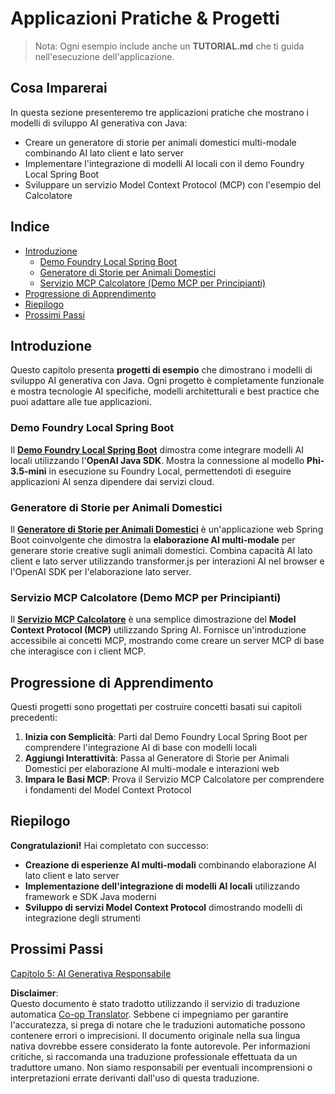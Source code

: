 <!--
CO_OP_TRANSLATOR_METADATA:
{
  "original_hash": "da1b6d87b8a73306b29f9a1bdd681221",
  "translation_date": "2025-07-21T18:11:37+00:00",
  "source_file": "04-PracticalSamples/README.md",
  "language_code": "it"
}
-->
# Applicazioni Pratiche & Progetti

> Nota: Ogni esempio include anche un **TUTORIAL.md** che ti guida nell'esecuzione dell'applicazione.

## Cosa Imparerai
In questa sezione presenteremo tre applicazioni pratiche che mostrano i modelli di sviluppo AI generativa con Java:
- Creare un generatore di storie per animali domestici multi-modale combinando AI lato client e lato server
- Implementare l'integrazione di modelli AI locali con il demo Foundry Local Spring Boot
- Sviluppare un servizio Model Context Protocol (MCP) con l'esempio del Calcolatore

## Indice

- [Introduzione](../../../04-PracticalSamples)
  - [Demo Foundry Local Spring Boot](../../../04-PracticalSamples)
  - [Generatore di Storie per Animali Domestici](../../../04-PracticalSamples)
  - [Servizio MCP Calcolatore (Demo MCP per Principianti)](../../../04-PracticalSamples)
- [Progressione di Apprendimento](../../../04-PracticalSamples)
- [Riepilogo](../../../04-PracticalSamples)
- [Prossimi Passi](../../../04-PracticalSamples)

## Introduzione

Questo capitolo presenta **progetti di esempio** che dimostrano i modelli di sviluppo AI generativa con Java. Ogni progetto è completamente funzionale e mostra tecnologie AI specifiche, modelli architetturali e best practice che puoi adattare alle tue applicazioni.

### Demo Foundry Local Spring Boot

Il **[Demo Foundry Local Spring Boot](foundrylocal/README.md)** dimostra come integrare modelli AI locali utilizzando l'**OpenAI Java SDK**. Mostra la connessione al modello **Phi-3.5-mini** in esecuzione su Foundry Local, permettendoti di eseguire applicazioni AI senza dipendere dai servizi cloud.

### Generatore di Storie per Animali Domestici

Il **[Generatore di Storie per Animali Domestici](petstory/README.md)** è un'applicazione web Spring Boot coinvolgente che dimostra la **elaborazione AI multi-modale** per generare storie creative sugli animali domestici. Combina capacità AI lato client e lato server utilizzando transformer.js per interazioni AI nel browser e l'OpenAI SDK per l'elaborazione lato server.

### Servizio MCP Calcolatore (Demo MCP per Principianti)

Il **[Servizio MCP Calcolatore](mcp/calculator/README.md)** è una semplice dimostrazione del **Model Context Protocol (MCP)** utilizzando Spring AI. Fornisce un'introduzione accessibile ai concetti MCP, mostrando come creare un server MCP di base che interagisce con i client MCP.

## Progressione di Apprendimento

Questi progetti sono progettati per costruire concetti basati sui capitoli precedenti:

1. **Inizia con Semplicità**: Parti dal Demo Foundry Local Spring Boot per comprendere l'integrazione AI di base con modelli locali
2. **Aggiungi Interattività**: Passa al Generatore di Storie per Animali Domestici per elaborazione AI multi-modale e interazioni web
3. **Impara le Basi MCP**: Prova il Servizio MCP Calcolatore per comprendere i fondamenti del Model Context Protocol

## Riepilogo

**Congratulazioni!** Hai completato con successo:

- **Creazione di esperienze AI multi-modali** combinando elaborazione AI lato client e lato server
- **Implementazione dell'integrazione di modelli AI locali** utilizzando framework e SDK Java moderni
- **Sviluppo di servizi Model Context Protocol** dimostrando modelli di integrazione degli strumenti

## Prossimi Passi

[Capitolo 5: AI Generativa Responsabile](../05-ResponsibleGenAI/README.md)

**Disclaimer**:  
Questo documento è stato tradotto utilizzando il servizio di traduzione automatica [Co-op Translator](https://github.com/Azure/co-op-translator). Sebbene ci impegniamo per garantire l'accuratezza, si prega di notare che le traduzioni automatiche possono contenere errori o imprecisioni. Il documento originale nella sua lingua nativa dovrebbe essere considerato la fonte autorevole. Per informazioni critiche, si raccomanda una traduzione professionale effettuata da un traduttore umano. Non siamo responsabili per eventuali incomprensioni o interpretazioni errate derivanti dall'uso di questa traduzione.